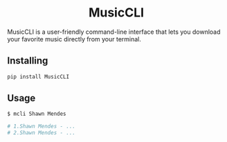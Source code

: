<h1 align="center"><b>MusicCLI</b></h1> 
MusicCLI is a user-friendly command-line interface that lets you download your favorite music directly from your terminal.

## Installing

```bash
pip install MusicCLI
```

## Usage

```bash
$ mcli Shawn Mendes

# 1.Shawn Mendes - ...
# 2.Shawn Mendes - ... 
```
